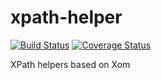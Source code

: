 xpath-helper
============

[![Build Status](https://travis-ci.org/julian-eggers/xpath-helper.svg?branch=master)](https://travis-ci.org/julian-eggers/xpath-helper)
[![Coverage Status](https://coveralls.io/repos/julian-eggers/xpath-helper/badge.svg)](https://coveralls.io/r/julian-eggers/xpath-helper)

XPath helpers based on Xom
